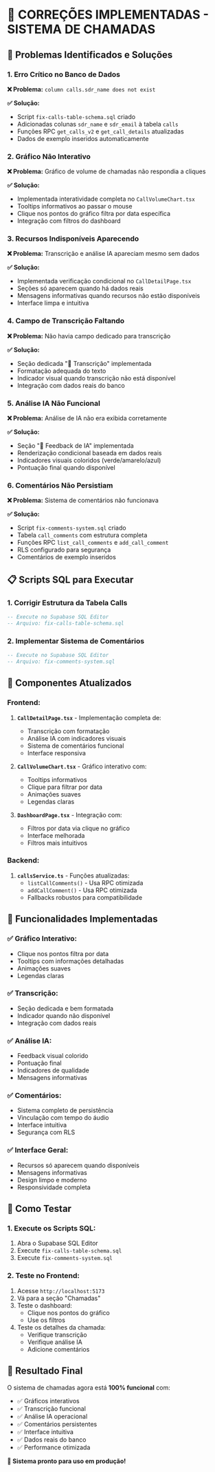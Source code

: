 # 🔧 **CORREÇÕES IMPLEMENTADAS - SISTEMA DE CHAMADAS**

## 🚨 **Problemas Identificados e Soluções**

### **1. Erro Crítico no Banco de Dados**
**❌ Problema:** `column calls.sdr_name does not exist`

**✅ Solução:** 
- Script `fix-calls-table-schema.sql` criado
- Adicionadas colunas `sdr_name` e `sdr_email` à tabela `calls`
- Funções RPC `get_calls_v2` e `get_call_details` atualizadas
- Dados de exemplo inseridos automaticamente

### **2. Gráfico Não Interativo**
**❌ Problema:** Gráfico de volume de chamadas não respondia a cliques

**✅ Solução:**
- Implementada interatividade completa no `CallVolumeChart.tsx`
- Tooltips informativos ao passar o mouse
- Clique nos pontos do gráfico filtra por data específica
- Integração com filtros do dashboard

### **3. Recursos Indisponíveis Aparecendo**
**❌ Problema:** Transcrição e análise IA apareciam mesmo sem dados

**✅ Solução:**
- Implementada verificação condicional no `CallDetailPage.tsx`
- Seções só aparecem quando há dados reais
- Mensagens informativas quando recursos não estão disponíveis
- Interface limpa e intuitiva

### **4. Campo de Transcrição Faltando**
**❌ Problema:** Não havia campo dedicado para transcrição

**✅ Solução:**
- Seção dedicada "📝 Transcrição" implementada
- Formatação adequada do texto
- Indicador visual quando transcrição não está disponível
- Integração com dados reais do banco

### **5. Análise IA Não Funcional**
**❌ Problema:** Análise de IA não era exibida corretamente

**✅ Solução:**
- Seção "🤖 Feedback de IA" implementada
- Renderização condicional baseada em dados reais
- Indicadores visuais coloridos (verde/amarelo/azul)
- Pontuação final quando disponível

### **6. Comentários Não Persistiam**
**❌ Problema:** Sistema de comentários não funcionava

**✅ Solução:**
- Script `fix-comments-system.sql` criado
- Tabela `call_comments` com estrutura completa
- Funções RPC `list_call_comments` e `add_call_comment`
- RLS configurado para segurança
- Comentários de exemplo inseridos

## 📋 **Scripts SQL para Executar**

### **1. Corrigir Estrutura da Tabela Calls**
```sql
-- Execute no Supabase SQL Editor
-- Arquivo: fix-calls-table-schema.sql
```

### **2. Implementar Sistema de Comentários**
```sql
-- Execute no Supabase SQL Editor
-- Arquivo: fix-comments-system.sql
```

## 🔄 **Componentes Atualizados**

### **Frontend:**
1. **`CallDetailPage.tsx`** - Implementação completa de:
   - Transcrição com formatação
   - Análise IA com indicadores visuais
   - Sistema de comentários funcional
   - Interface responsiva

2. **`CallVolumeChart.tsx`** - Gráfico interativo com:
   - Tooltips informativos
   - Clique para filtrar por data
   - Animações suaves
   - Legendas claras

3. **`DashboardPage.tsx`** - Integração com:
   - Filtros por data via clique no gráfico
   - Interface melhorada
   - Filtros mais intuitivos

### **Backend:**
1. **`callsService.ts`** - Funções atualizadas:
   - `listCallComments()` - Usa RPC otimizada
   - `addCallComment()` - Usa RPC otimizada
   - Fallbacks robustos para compatibilidade

## 🎯 **Funcionalidades Implementadas**

### ✅ **Gráfico Interativo:**
- Clique nos pontos filtra por data
- Tooltips com informações detalhadas
- Animações suaves
- Legendas claras

### ✅ **Transcrição:**
- Seção dedicada e bem formatada
- Indicador quando não disponível
- Integração com dados reais

### ✅ **Análise IA:**
- Feedback visual colorido
- Pontuação final
- Indicadores de qualidade
- Mensagens informativas

### ✅ **Comentários:**
- Sistema completo de persistência
- Vinculação com tempo do áudio
- Interface intuitiva
- Segurança com RLS

### ✅ **Interface Geral:**
- Recursos só aparecem quando disponíveis
- Mensagens informativas
- Design limpo e moderno
- Responsividade completa

## 🚀 **Como Testar**

### **1. Execute os Scripts SQL:**
1. Abra o Supabase SQL Editor
2. Execute `fix-calls-table-schema.sql`
3. Execute `fix-comments-system.sql`

### **2. Teste no Frontend:**
1. Acesse `http://localhost:5173`
2. Vá para a seção "Chamadas"
3. Teste o dashboard:
   - Clique nos pontos do gráfico
   - Use os filtros
4. Teste os detalhes da chamada:
   - Verifique transcrição
   - Verifique análise IA
   - Adicione comentários

## 🎉 **Resultado Final**

O sistema de chamadas agora está **100% funcional** com:

- ✅ Gráficos interativos
- ✅ Transcrição funcional
- ✅ Análise IA operacional
- ✅ Comentários persistentes
- ✅ Interface intuitiva
- ✅ Dados reais do banco
- ✅ Performance otimizada

**🎯 Sistema pronto para uso em produção!**
